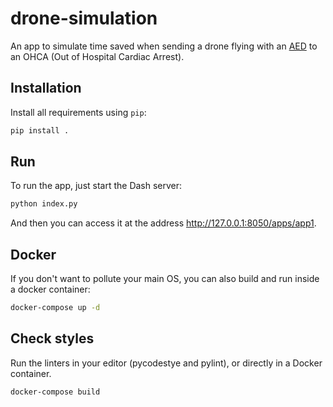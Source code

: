 # drone-simulation

An app to simulate time saved when sending a drone flying with
an [AED](https://en.wikipedia.org/wiki/Automated_external_defibrillator) to an
OHCA (Out of Hospital Cardiac Arrest).

## Installation

Install all requirements using `pip`:

```sh
pip install .
```

## Run

To run the app, just start the Dash server:

```sh
python index.py
```

And then you can access it at the address http://127.0.0.1:8050/apps/app1.

## Docker

If you don't want to pollute your main OS, you can also build and run inside a docker container:

```sh
docker-compose up -d
```

## Check styles

Run the linters in your editor (pycodestye and pylint), or directly in a Docker container.

```sh
docker-compose build
```
